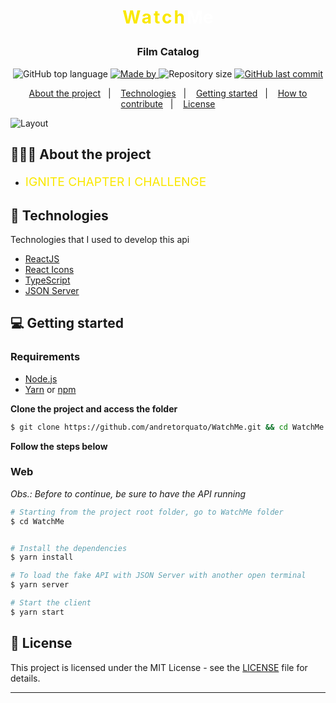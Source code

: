 <h1 align="center">
  <p style="color:#FAE800;"><strong style="letter-spacing:3px;">Watch</strong><span style="color:white; font-weight:bold;">Me</span></p>
</h1>

<h3 align="center">
  Film Catalog
</h3>

<p align="center">
  <img alt="GitHub top language" src="https://img.shields.io/github/languages/top/andretorquato/WatchMe">

  <a href="https://www.linkedin.com/in/andretorquatoo/">
    <img alt="Made by" src="https://img.shields.io/badge/made%20by-Andre%20Torquato-gree">
  </a>
  
  <img alt="Repository size" src="https://img.shields.io/github/repo-size/andretorquato/WatchMe">
  
  <a href="https://github.com/andretorquato/WatchMe/commits/main">
    <img alt="GitHub last commit" src="https://img.shields.io/github/last-commit/andretorquato/WatchMe">
  </a>
</p>

<p align="center">
  <a href="#-about-the-project">About the project</a>&nbsp;&nbsp;&nbsp;|&nbsp;&nbsp;&nbsp;
  <a href="#-technologies">Technologies</a>&nbsp;&nbsp;&nbsp;|&nbsp;&nbsp;&nbsp;
  <a href="#-getting-started">Getting started</a>&nbsp;&nbsp;&nbsp;|&nbsp;&nbsp;&nbsp;
  <a href="#-how-to-contribute">How to contribute</a>&nbsp;&nbsp;&nbsp;|&nbsp;&nbsp;&nbsp;
  <a href="#-license">License</a>
</p>

<img alt="Layout" src="https://res.cloudinary.com/andretorquato/image/upload/v1619365434/readmes/watchme_oehgkx.jpg">

## 👨🏻‍💻 About the project

- <p style="color: #FAE800; font-size: 1.2rem;">IGNITE CHAPTER I CHALLENGE</p>

## 🚀 Technologies

Technologies that I used to develop this api

- [ReactJS](https://reactjs.org/)
- [React Icons](https://react-icons.netlify.com/#/)
- [TypeScript](https://www.typescriptlang.org/)
- [JSON Server](https://github.com/typicode/json-server)


## 💻 Getting started

### Requirements

- [Node.js](https://nodejs.org/en/)
- [Yarn](https://classic.yarnpkg.com/) or [npm](https://www.npmjs.com/)

**Clone the project and access the folder**

```bash
$ git clone https://github.com/andretorquato/WatchMe.git && cd WatchMe
```

**Follow the steps below**

### Web

_Obs.: Before to continue, be sure to have the API running_

```bash
# Starting from the project root folder, go to WatchMe folder
$ cd WatchMe


# Install the dependencies
$ yarn install

# To load the fake API with JSON Server with another open terminal
$ yarn server

# Start the client
$ yarn start
```


## 📝 License

This project is licensed under the MIT License - see the [LICENSE](LICENSE) file for details.

---
